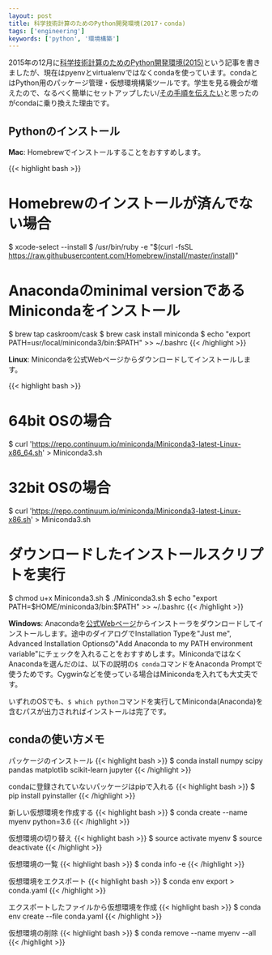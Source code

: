 ```yaml
---
layout: post
title: 科学技術計算のためのPython開発環境(2017・conda)
tags: ['engineering']
keywords: ['python', '環境構築']
---
```


2015年の12月に[科学技術計算のためのPython開発環境(2015)](/jp/posts/pyenv-virtualenv/)という記事を書きましたが、現在はpyenvとvirtualenvではなくcondaを使っています。condaとはPython用のパッケージ管理・仮想環境構築ツールです。学生を見る機会が増えたので、なるべく簡単にセットアップしたい/[その手順を伝えたい](https://github.com/shoya140/data-science-intro/blob/master/code/ipynb/getting-started.ipynb)と思ったのがcondaに乗り換えた理由です。

## Pythonのインストール

**Mac**: Homebrewでインストールすることをおすすめします。

{{< highlight bash >}}
# Homebrewのインストールが済んでない場合
$ xcode-select --install
$ /usr/bin/ruby -e "$(curl -fsSL https://raw.githubusercontent.com/Homebrew/install/master/install)"

# Anacondaのminimal versionであるMinicondaをインストール
$ brew tap caskroom/cask
$ brew cask install miniconda
$ echo "export PATH=usr/local/miniconda3/bin:\$PATH" >> ~/.bashrc
{{< /highlight >}}

**Linux**: Minicondaを公式Webページからダウンロードしてインストールします。

{{< highlight bash >}}
# 64bit OSの場合
$ curl 'https://repo.continuum.io/miniconda/Miniconda3-latest-Linux-x86_64.sh' > Miniconda3.sh

# 32bit OSの場合
$ curl 'https://repo.continuum.io/miniconda/Miniconda3-latest-Linux-x86.sh' > Miniconda3.sh

# ダウンロードしたインストールスクリプトを実行
$ chmod u+x Miniconda3.sh
$ ./Miniconda3.sh
$ echo "export PATH=\$HOME/miniconda3/bin:\$PATH" >> ~/.bashrc
{{< /highlight >}}

**Windows**: Anacondaを[公式Webページ](https://conda.io/miniconda.html)からインストーラをダウンロードしてインストールします。途中のダイアログでInstallation Typeを"Just me", Advanced Installation Optionsの"Add Anaconda to my PATH environment variable"にチェックを入れることをおすすめします。MinicondaではなくAnacondaを選んだのは、以下の説明の``$ conda``コマンドをAnaconda Promptで使うためです。Cygwinなどを使っている場合はMinicondaを入れても大丈夫です。

いずれのOSでも、``$ which python``コマンドを実行してMiniconda(Anaconda)を含むパスが出力されればインストールは完了です。

## condaの使い方メモ

パッケージのインストール
{{< highlight bash >}}
$ conda install numpy scipy pandas matplotlib scikit-learn jupyter
{{< /highlight >}}

condaに登録されていないパッケージはpipで入れる
{{< highlight bash >}}
$ pip install pyinstaller
{{< /highlight >}}

新しい仮想環境を作成する
{{< highlight bash >}}
$ conda create --name myenv python=3.6
{{< /highlight >}}

仮想環境の切り替え
{{< highlight bash >}}
$ source activate myenv
$ source deactivate
{{< /highlight >}}

仮想環境の一覧
{{< highlight bash >}}
$ conda info -e
{{< /highlight >}}

仮想環境をエクスポート
{{< highlight bash >}}
$ conda env export > conda.yaml
{{< /highlight >}}

エクスポートしたファイルから仮想環境を作成
{{< highlight bash >}}
$ conda env create --file conda.yaml
{{< /highlight >}}

仮想環境の削除
{{< highlight bash >}}
$ conda remove --name myenv --all
{{< /highlight >}}
